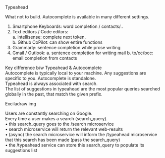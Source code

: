 Typeahead

What not to build. 
Autocomplete is available in many different settings.  
1. Smartphone Keyboards: word completion / contacts/.. 
2. Text editors / Code editors:  
a. intellisense: complete next token.  
b. Github CoPilot: can show entire functions
3. Grammarly: sentence completion while prose writing
4. Gmail / Outlook:
a. sentence completion for writing mail
b. to/cc/bcc: email completion from contacts


Key difference b/w Typeahead & Autocomplete  
Autocomplete is typically local to your machine. Any suggestions are specific to you. Autocomplete is standalone.   
Typeahead is always associated with search.  
The list of suggestions in typeahead are the most popular queries searched globally in the past, that match the given prefix.

Exciladraw img

Users are constantly searching on Google.  
Every time a user makes a search (search_query).  
• this search_query goes to the /search microservice   
• search microservice will return the relevant web-results   
• (async) the search microservice will inform the /typeahead microservice that this search has been made (pass the search_query)   
• the /typeahead service can store this search_query to populate its suggestions list